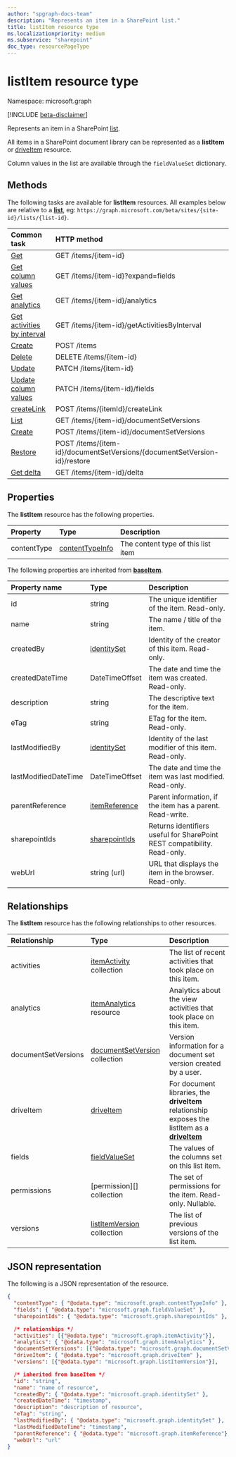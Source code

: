 ```yaml
---
author: "spgraph-docs-team"
description: "Represents an item in a SharePoint list."
title: listItem resource type
ms.localizationpriority: medium
ms.subservice: "sharepoint"
doc_type: resourcePageType
---
```


# listItem resource type

Namespace: microsoft.graph

[!INCLUDE [beta-disclaimer](../../includes/beta-disclaimer.md)]

Represents an item in a SharePoint [list][].

All items in a SharePoint document library can be represented as a **listItem** or [driveItem][] resource.

Column values in the list are available through the `fieldValueSet` dictionary.

## Methods

The following tasks are available for **listItem** resources.
All examples below are relative to a **[list][]**, eg: `https://graph.microsoft.com/beta/sites/{site-id}/lists/{list-id}`.

| Common task                    | HTTP method                                  |
| :----------------------------- | :------------------------------------------- |
| [Get][]                        | GET /items/{item-id}                         |
| [Get column values][Get]       | GET /items/{item-id}?expand=fields           |
| [Get analytics][]              | GET /items/{item-id}/analytics               |
| [Get activities by interval][] | GET /items/{item-id}/getActivitiesByInterval |
| [Create][]                     | POST /items                                  |
| [Delete][]                     | DELETE /items/{item-id}                      |
| [Update][]                     | PATCH /items/{item-id}                       |
| [Update column values][Update] | PATCH /items/{item-id}/fields                |
| [createLink][CreateLink]       | POST /items/{itemId}/createLink              |
| [List](../api/listitem-list-documentsetversions.md)| GET /items/{item-id}/documentSetVersions |
| [Create](../api/listitem-post-documentsetversions.md)| POST /items/{item-id}/documentSetVersions |
| [Restore](../api/documentsetversion-restore.md)| POST /items/{item-id}/documentSetVersions/{documentSetVersion-id}/restore |
| [Get delta][item-changes]    | GET /items/{item-id}/delta

[Get]: ../api/listitem-get.md
[Get analytics]: ../api/itemanalytics-get.md
[Get activities by interval]: ../api/itemactivity-getbyinterval.md
[Create]: ../api/listitem-create.md
[Delete]: ../api/listitem-delete.md
[Update]: ../api/listitem-update.md
[CreateLink]: ../api/listitem-createlink.md
[item-changes]: ../api/listitem-delta.md

## Properties

The **listItem** resource has the following properties.

| Property    | Type                | Description                        |
| :---------- | :------------------ | :--------------------------------- |
| contentType | [contentTypeInfo][] | The content type of this list item |

The following properties are inherited from **[baseItem][]**.

| Property name        | Type              | Description                                                              |
| :------------------- | :---------------- | :----------------------------------------------------------------------- |
| id                   | string            | The unique identifier of the item. Read-only.                            |
| name                 | string            | The name / title of the item.                                            |
| createdBy            | [identitySet][]   | Identity of the creator of this item. Read-only.                         |
| createdDateTime      | DateTimeOffset    | The date and time the item was created. Read-only.                       |
| description          | string            | The descriptive text for the item.                                       |
| eTag                 | string            | ETag for the item. Read-only.                                            |
| lastModifiedBy       | [identitySet][]   | Identity of the last modifier of this item. Read-only.                   |
| lastModifiedDateTime | DateTimeOffset    | The date and time the item was last modified. Read-only.                 |
| parentReference      | [itemReference][] | Parent information, if the item has a parent. Read-write.                |
| sharepointIds        | [sharepointIds][] | Returns identifiers useful for SharePoint REST compatibility. Read-only. |
| webUrl               | string (url)      | URL that displays the item in the browser. Read-only.                    |

## Relationships

 The **listItem** resource has the following relationships to other resources.

| Relationship | Type                           | Description                                                                                        |
| :----------- | :----------------------------- | :------------------------------------------------------------------------------------------------- |
| activities   | [itemActivity][] collection    | The list of recent activities that took place on this item.                                        |
| analytics    | [itemAnalytics][] resource     | Analytics about the view activities that took place on this item.|
|documentSetVersions|[documentSetVersion](../resources/documentsetversion.md) collection| Version information for a document set version created by a user.|
| driveItem    | [driveItem][]                  | For document libraries, the **driveItem** relationship exposes the listItem as a **[driveItem][]** |
| fields       | [fieldValueSet][]              | The values of the columns set on this list item.                                                   |
| permissions  | [permission][] collection      | The set of permissions for the item. Read-only. Nullable.                                          |
| versions     | [listItemVersion][] collection | The list of previous versions of the list item.                                                    |

## JSON representation

The following is a JSON representation of the resource.

<!--{
  "blockType": "resource",
  "keyProperty": "id",
  "baseType": "microsoft.graph.baseItem",
  "@odata.type": "microsoft.graph.listItem"
}-->

```json
{
  "contentType": { "@odata.type": "microsoft.graph.contentTypeInfo" },
  "fields": { "@odata.type": "microsoft.graph.fieldValueSet" },
  "sharepointIds": { "@odata.type": "microsoft.graph.sharepointIds" },

  /* relationships */
  "activities": [{"@odata.type": "microsoft.graph.itemActivity"}],
  "analytics": { "@odata.type": "microsoft.graph.itemAnalytics" },
  "documentSetVersions": [{"@odata.type": "microsoft.graph.documentSetVersion"}],
  "driveItem": { "@odata.type": "microsoft.graph.driveItem" },
  "versions": [{"@odata.type": "microsoft.graph.listItemVersion"}],

  /* inherited from baseItem */
  "id": "string",
  "name": "name of resource",
  "createdBy": { "@odata.type": "microsoft.graph.identitySet" },
  "createdDateTime": "timestamp",
  "description": "description of resource",
  "eTag": "string",
  "lastModifiedBy": { "@odata.type": "microsoft.graph.identitySet" },
  "lastModifiedDateTime": "timestamp",
  "parentReference": { "@odata.type": "microsoft.graph.itemReference"},
  "webUrl": "url"
}
```

[baseItem]: baseitem.md
[contentTypeInfo]: contenttypeinfo.md
[driveItem]: driveitem.md
[fieldValueSet]: fieldvalueset.md
[identitySet]: identityset.md
[itemActivity]: itemactivity.md
[itemAnalytics]: itemanalytics.md
[itemReference]: itemreference.md
[list]: list.md
[listItemVersion]: listitemversion.md
[sharepointIds]: sharepointids.md

<!--
{
  "type": "#page.annotation",
  "description": "",
  "keywords": "",
  "section": "documentation",
  "tocPath": "Resources/ListItem",
  "tocBookmarks": {
    "ListItem": "#"
  },
  "suppressions": []
}
-->
